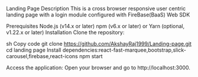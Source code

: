 Landing Page
Description
This is a cross browser  responsive user centric landing page with a login module configured with FireBase(BaaS) Web SDK

Prerequisites
Node.js (v14.x or later)
npm (v6.x or later) or Yarn (optional, v1.22.x or later)
Installation
Clone the repository:

sh
Copy code
git clone https://github.com/AkshayRaj1999/Landing-page.git
cd landing page
Install dependencies:react-fast-marquee,bootstrap,slick-carousel,firebase,react-icons
npm start

Access the application:
Open your browser and go to http://localhost:3000.
